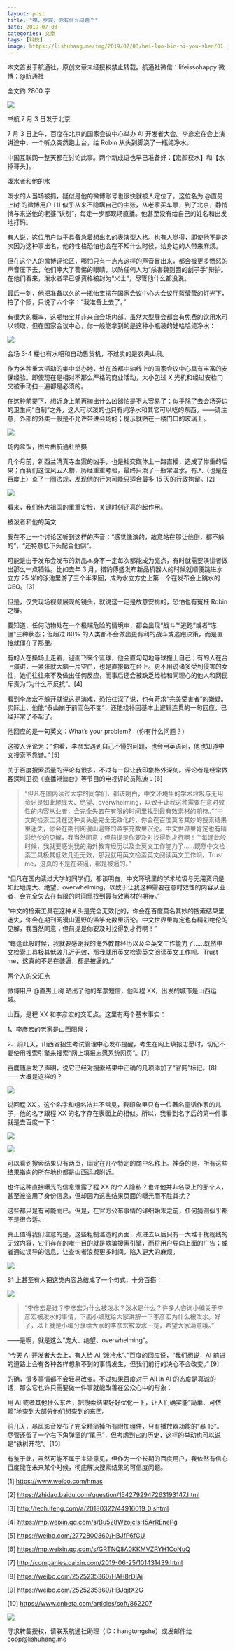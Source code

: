 ```yaml
---
layout: post
title: "嘿，罗宾，你有什么问题？"
date: 2019-07-03
categories: 文章
tags: [科技]
image: https://lishuhang.me/img/2019/07/03/hei-luo-bin-ni-you-shen/01.jpg
---
```


本文首发于航通社，原创文章未经授权禁止转载。航通社微信：lifeissohappy 微博：@航通社

全文约 2800 字

![](https://lishuhang.me/img/2019/07/03/hei-luo-bin-ni-you-shen/01.jpg)

书航 7 月 3 日发于北京

7 月 3 日上午，百度在北京的国家会议中心举办 AI 开发者大会。李彦宏在会上演讲途中，一个听众突然跑上台，给 Robin 从头到脚浇了一瓶纯净水。

中国互联网一整天都在讨论此事。两个新成语也早已准备好：【宏颜获水】和【水掉哥头】。

泼水者和他的水

泼水的人当场被抓，疑似是他的微博账号也很快就被人定位了。这位名为 @直男上树 的微博用户 [1] 似乎从来不隐瞒自己的主张，从老家买车票，到了北京，静悄悄与来送他的老婆“诀别”，每走一步都现场直播。他甚至没有给自己的姓名和出发地打码。

有人说，这位用户似乎具备急着想出名的表演型人格。也有人觉得，即使他不是这次因为这种事出名，他的性格恐怕也会在不知什么时候，给身边的人带来麻烦。

但在这个人的微博评论区，哪怕只有一点点这样的声音冒出来，都会被更多愤怒的声音压下去，他们睁大了警惕的眼睛，以防任何人为“杀害魏则西的刽子手”辩护。在他们看来，泼水者早已够资格被封为“义士”，尽管他什么都没说。

最后一刻，他把准备以久的一瓶怡宝摆在国家会议中心大会议厅蓝莹莹的灯光下，拍了个照，只说了六个字：“我准备上去了。”

有很大的概率，这瓶怡宝并非来自会场内部。虽然大型展会都会有免费的饮用水可以领取，但在国家会议中心，你一般能拿到的是这种小瓶装的娃哈哈纯净水：

![](https://lishuhang.me/img/2019/07/03/hei-luo-bin-ni-you-shen/02.jpg)

会场 3-4 楼也有水吧和自动售货机，不过卖的是农夫山泉。

作为各种重大活动的集中举办地，处在首都中轴线上的国家会议中心具有丰富的安保经验。即使现在是相对不那么严格的商业活动，大小包过 X 光机和经过安检门又被手动扫一遍都是必须的。

在这种前提下，想近身上前再掏出什么凶器怕是不太容易了；似乎除了去会场旁边的卫生间“自制”之外，这人可以泼的也只有纯净水和其它可以吃的东西。——请注意，外部的外卖一般是不允许带进会场的；提示就贴在一楼门口的玻璃上。

![](https://lishuhang.me/img/2019/07/03/hei-luo-bin-ni-you-shen/03.jpg)

场内盒饭，图片由航通社拍摄

几个月前，新西兰清真寺血案的凶手，也是社交媒体上一路直播，造成了惨重的后果；而我们这位风云人物，历经重重考验，最终只泼了一瓶常温水。有人（也是在百度上）查了一圈法规，发现他的行为可能只适合最多 15 天的行政拘留。[2]

![](https://lishuhang.me/img/2019/07/03/hei-luo-bin-ni-you-shen/04.jpg)

看来，我们伟大祖国的重重安检，关键时刻还真的起作用。

被泼者和他的英文

我在不止一个讨论区听到这样的声音：“感觉像演的，故意站在那让他倒，都不躲的”，“还特意低下头配合他倒”。

可能是由于发布会发布的新品本身不一定每次都能成为亮点，有时就需要演讲者做出那么一点牺牲。比如去年 3 月，猎豹傅盛发布新品机器人的时候就顺便跳进水立方 25 米的泳池里游了三个半来回，成为水立方史上第一个在发布会上跳水的 CEO。[3]

但是，仅凭现场视频展现的镜头，就说这一定是故意安排的，恐怕也有冤枉 Robin 之嫌。

要知道，任何动物处在一个极端危险的情境中，都会出现“战斗”“逃跑”或者“冻僵”三种状态；但超过 80% 的人类都不会做出更有利的战斗或逃跑决策，而是直接就僵在了那里。

有的人在操场上走着，迎面飞来个篮球，他会直勾勾地等球撞上自己；有的人在台上演讲，一紧张就大脑一片空白，也是直接戳在台上。更不用说诸多受到侵害的女性，她们往往来不及做出任何反应，而事后还会被缺乏经验和同理心的他人和网民斥责为“为什么不反抗”。[4]

看到李彦宏不躲开就说这是演戏，恐怕往深了说，也有苛求“完美受害者”的嫌疑。实际上，他能“泰山崩于前而色不变”，还能找补回基本上逻辑连贯的一句回应，已经非常了不起了。

他回应的是一句英文：What’s your problem? （你有什么问题？）

这被人评论为：“你看，李彦宏遇到自己不懂的问题，也会用英语问，他也知道中文搜索不靠谱。” [5]

关于百度搜索质量的评论有很多，不过有一段让我印象格外深刻。评论者是经常做客深圳卫视《直播港澳台》等节目的电视评论员陈迪：[6]

> “但凡在国内读过大学的同学们，都该明白，中文环境里的学术垃圾与无用资讯是如此地庞大、绝望、overwhelming，以致于让我这种需要在意时效性的内容从业者，会完全失去在有限的时间里找到最有效素材的期待。”“中文的检索工具在这种关头是完全无效化的，你会在百度莫名其妙的搜索结果里迷失，你会在期刊网漫山遍野的滥竽充数里沉沦。中文世界里肯定也有精彩绝伦的见解，我当然同意；但前提是你要及时找得到才行啊！”“每逢此般时候，我就要感谢我的海外教育经历以及全英文工作能力了……既然中文检索工具极其低效几近无效，那我就用英文检索英文阅读英文工作呗。Trust me，这真的不是在装逼，都是被逼的。”

“但凡在国内读过大学的同学们，都该明白，中文环境里的学术垃圾与无用资讯是如此地庞大、绝望、overwhelming，以致于让我这种需要在意时效性的内容从业者，会完全失去在有限的时间里找到最有效素材的期待。”

“中文的检索工具在这种关头是完全无效化的，你会在百度莫名其妙的搜索结果里迷失，你会在期刊网漫山遍野的滥竽充数里沉沦。中文世界里肯定也有精彩绝伦的见解，我当然同意；但前提是你要及时找得到才行啊！”

“每逢此般时候，我就要感谢我的海外教育经历以及全英文工作能力了……既然中文检索工具极其低效几近无效，那我就用英文检索英文阅读英文工作呗。Trust me，这真的不是在装逼，都是被逼的。”

两个人的交汇点

微博用户 @直男上树 晒出了他的车票短信，他叫程 XX，出发的城市是山西运城。

山西，是程 XX 和李彦宏的交汇点。这里有两个基本事实：

1、李彦宏的老家是山西阳泉；

2、前几天，山西省招生考试管理中心发布提醒，考生在网上填报志愿时，切记不要使用搜索引擎来搜索“网上填报志愿系统网页”。[7]

百度随后发了声明，说它已经对搜索结果中正确的几项添加了“官网”标记。[8] ——大概是这样的？

![](https://lishuhang.me/img/2019/07/03/hei-luo-bin-ni-you-shen/05.jpg)

说回程 XX 。这个名字和组名法并不常见，我印象里只有一位著名童话作家的儿子，他的名字跟程 XX 的名字存在表面上的相似。所以，我看到名字后的第一件事就是去百度一下：

![](https://lishuhang.me/img/2019/07/03/hei-luo-bin-ni-you-shen/06.jpg)

![](https://lishuhang.me/img/2019/07/03/hei-luo-bin-ni-you-shen/07.jpg)

可以看到搜索结果只有两页，固定在几个特定的商户名称上。神奇的是，所有这些结果指向的所在地也都是山西运城附近。

也许这种直接曝光的信息泄露了程 XX 的个人隐私？也许他并非名录上的那个人，甚至被盗用了身份信息，但却因为这些结果页面的曝光而不胜其扰？

这些都只是有可能而已。但是，在官方公布事情的详细始末之前，任何猜测似乎都不是很合适。

真正值得我们注意的是，这些粗制滥造的页面，点进去以后只有一大堆干扰视线的无效内容，它们存在的唯一目的就是欺骗搜索引擎，而将用户导向上面的广告；或者通过误导的信息，让查询者浪费更多时间，陷入更大的麻烦。

![](https://lishuhang.me/img/2019/07/03/hei-luo-bin-ni-you-shen/08.jpg)

S1 上甚至有人把这类内容总结成了一个句式，十分百搭：

![](https://lishuhang.me/img/2019/07/03/hei-luo-bin-ni-you-shen/09.jpg)

> “李彦宏是谁？李彦宏为什么被泼水？泼水是什么？许多人咨询小编关于李彦宏被泼水的事情，下面小编就给大家讲解一下李彦宏为什么被泼水。好了，以上就是小编分享给大家的李彦宏被泼水一览，希望大家满意哦。”

——是啊，就是这么“庞大、绝望、overwhelming”。

“今天 AI 开发者大会上，有人给 AI ‘泼冷水’。”百度的回应说，“我们想说，AI 前进的道路上会有各种各样想象不到的事情发生，但我们前行的决心不会改变。” [9]

的确，很多事情都不会轻易改变。不过如果百度对于 All in AI 的态度是真诚的话，那么它也许只需要做一件事就能改善在公众心中的形象：

用 AI 或者其他什么东西，把搜索结果好好优化一下，让人们确实能“简单、可依赖”地查到大部分他们想查到的东西。

前几天，暴风影音发布了完全精简掉所有附加组件，只有播放器功能的“暴 16”。尽管还留了一个右下角弹窗的“尾巴”，但考虑到它的历史，这样的举动也可以说是“铁树开花”。[10]

有鉴于此，虽然可能不属于主流意见，但作为一个长期的百度用户，我依然有信心百度能在未来某个时候，彻底解决搜索结果的可信度问题。

[1] https://www.weibo.com/hmas

[2] https://zhidao.baidu.com/question/1542792947263193147.html

[3] http://tech.ifeng.com/a/20180322/44916019_0.shtml

[4] https://mp.weixin.qq.com/s/Bu528WzojclsH5ArREnePg

[5] https://weibo.com/2772800360/HBJfP6fGU

[6] https://mp.weixin.qq.com/s/GRTNQ8A0KKMVZRYH1CoNuQ

[7] http://companies.caixin.com/2019-06-25/101431439.html

[8] https://weibo.com/2525235360/HAH8rDlAi

[9] https://weibo.com/2525235360/HBJqjtX2G

[10] https://www.cnbeta.com/articles/soft/862207

![](https://lishuhang.me/img/2019/07/03/hei-luo-bin-ni-you-shen/10.png)

寻求转载授权，请联系航通社助理（ID：hangtongshe）或发邮件给 coop@lishuhang.me